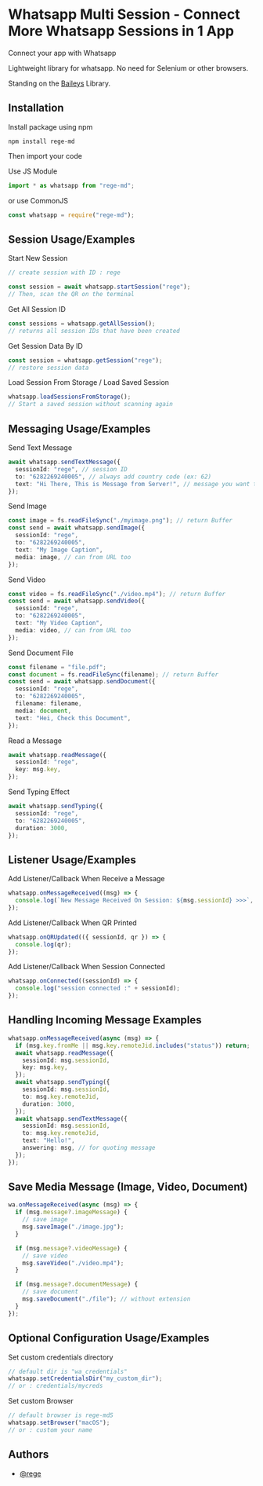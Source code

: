 # Whatsapp Multi Session - Connect More Whatsapp Sessions in 1 App

Connect your app with Whatsapp

Lightweight library for whatsapp. No need for Selenium or other browsers.

Standing on the [Baileys](https://github.com/WhiskeySockets/Baileys) Library.

## Installation

Install package using npm

```
npm install rege-md
```

Then import your code

Use JS Module

```ts
import * as whatsapp from "rege-md";
```

or use CommonJS

```ts
const whatsapp = require("rege-md");
```

## Session Usage/Examples

Start New Session

```ts
// create session with ID : rege

const session = await whatsapp.startSession("rege");
// Then, scan the QR on the terminal
```

Get All Session ID

```ts
const sessions = whatsapp.getAllSession();
// returns all session IDs that have been created
```

Get Session Data By ID

```ts
const session = whatsapp.getSession("rege");
// restore session data
```

Load Session From Storage / Load Saved Session

```ts
whatsapp.loadSessionsFromStorage();
// Start a saved session without scanning again
```

## Messaging Usage/Examples

Send Text Message

```ts
await whatsapp.sendTextMessage({
  sessionId: "rege", // session ID
  to: "6282269240005", // always add country code (ex: 62)
  text: "Hi There, This is Message from Server!", // message you want to send
});
```

Send Image

```ts
const image = fs.readFileSync("./myimage.png"); // return Buffer
const send = await whatsapp.sendImage({
  sessionId: "rege",
  to: "6282269240005",
  text: "My Image Caption",
  media: image, // can from URL too
});
```

Send Video

```ts
const video = fs.readFileSync("./video.mp4"); // return Buffer
const send = await whatsapp.sendVideo({
  sessionId: "rege",
  to: "6282269240005",
  text: "My Video Caption",
  media: video, // can from URL too
});
```

Send Document File

```ts
const filename = "file.pdf";
const document = fs.readFileSync(filename); // return Buffer
const send = await whatsapp.sendDocument({
  sessionId: "rege",
  to: "6282269240005",
  filename: filename,
  media: document,
  text: "Hei, Check this Document",
});
```

Read a Message

```ts
await whatsapp.readMessage({
  sessionId: "rege",
  key: msg.key,
});
```

Send Typing Effect

```ts
await whatsapp.sendTyping({
  sessionId: "rege",
  to: "6282269240005",
  duration: 3000,
});
```

## Listener Usage/Examples

Add Listener/Callback When Receive a Message

```ts
whatsapp.onMessageReceived((msg) => {
  console.log(`New Message Received On Session: ${msg.sessionId} >>>`, msg);
});
```

Add Listener/Callback When QR Printed

```ts
whatsapp.onQRUpdated(({ sessionId, qr }) => {
  console.log(qr);
});
```

Add Listener/Callback When Session Connected

```ts
whatsapp.onConnected((sessionId) => {
  console.log("session connected :" + sessionId);
});
```

## Handling Incoming Message Examples

```ts
whatsapp.onMessageReceived(async (msg) => {
  if (msg.key.fromMe || msg.key.remoteJid.includes("status")) return;
  await whatsapp.readMessage({
    sessionId: msg.sessionId,
    key: msg.key,
  });
  await whatsapp.sendTyping({
    sessionId: msg.sessionId,
    to: msg.key.remoteJid,
    duration: 3000,
  });
  await whatsapp.sendTextMessage({
    sessionId: msg.sessionId,
    to: msg.key.remoteJid,
    text: "Hello!",
    answering: msg, // for quoting message
  });
});
```

## Save Media Message (Image, Video, Document)

```ts
wa.onMessageReceived(async (msg) => {
  if (msg.message?.imageMessage) {
    // save image
    msg.saveImage("./image.jpg");
  }

  if (msg.message?.videoMessage) {
    // save video
    msg.saveVideo("./video.mp4");
  }

  if (msg.message?.documentMessage) {
    // save document
    msg.saveDocument("./file"); // without extension
  }
});
```

## Optional Configuration Usage/Examples

Set custom credentials directory

```ts
// default dir is "wa_credentials"
whatsapp.setCredentialsDir("my_custom_dir");
// or : credentials/mycreds
```

Set custom Browser
```ts
// default browser is rege-mdS
whatsapp.setBrowser("macOS");
// or : custom your name
```

## Authors

- [@rege](https://www.github.com/regeid)

